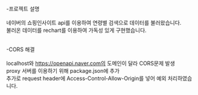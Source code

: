 
-프로젝트 설명<br /> <br /> 
  네이버의 쇼핑인사이트 api를 이용하여 연령별 검색으로 데이터를 불러왔습니다.<br /> 
  불러온 데이터를 rechart를 이용하여 가독성 있게 구현했습니다.<br /> <br /> 
  
-CORS 해결<br /> <br /> 
  localhost와 https://openapi.naver.com의 도메인이 달라 CORS문제 발생<br /> 
  proxy 서버를 이용하기 위해 package.json에 추가 <br /> 
  추가로 request header에 Access-Control-Allow-Origin를 넣어 예외 처리하였습니다.<br /> 

